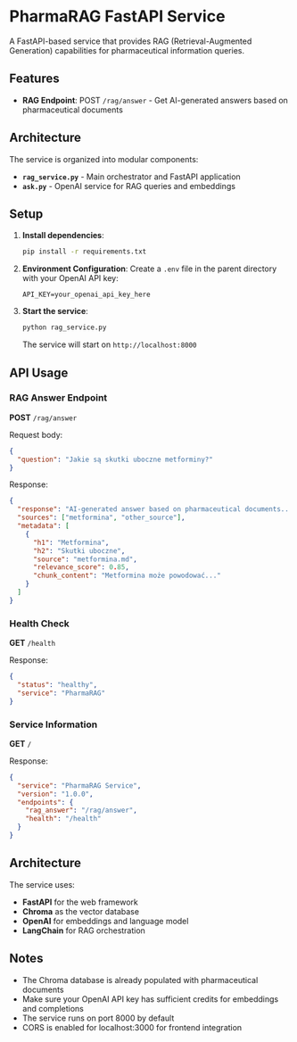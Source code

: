 # PharmaRAG FastAPI Service

A FastAPI-based service that provides RAG (Retrieval-Augmented Generation) capabilities for pharmaceutical information queries.

## Features

- **RAG Endpoint**: POST `/rag/answer` - Get AI-generated answers based on pharmaceutical documents

## Architecture

The service is organized into modular components:

- **`rag_service.py`** - Main orchestrator and FastAPI application
- **`ask.py`** - OpenAI service for RAG queries and embeddings

## Setup

1. **Install dependencies**:
   ```bash
   pip install -r requirements.txt
   ```

2. **Environment Configuration**:
   Create a `.env` file in the parent directory with your OpenAI API key:
   ```
   API_KEY=your_openai_api_key_here
   ```

3. **Start the service**:
   ```bash
   python rag_service.py
   ```
   
   The service will start on `http://localhost:8000`

## API Usage

### RAG Answer Endpoint

**POST** `/rag/answer`

Request body:
```json
{
  "question": "Jakie są skutki uboczne metforminy?"
}
```

Response:
```json
{
  "response": "AI-generated answer based on pharmaceutical documents...",
  "sources": ["metformina", "other_source"],
  "metadata": [
    {
      "h1": "Metformina",
      "h2": "Skutki uboczne",
      "source": "metformina.md",
      "relevance_score": 0.85,
      "chunk_content": "Metformina może powodować..."
    }
  ]
}
```

### Health Check

**GET** `/health`

Response:
```json
{
  "status": "healthy",
  "service": "PharmaRAG"
}
```

### Service Information

**GET** `/`

Response:
```json
{
  "service": "PharmaRAG Service",
  "version": "1.0.0",
  "endpoints": {
    "rag_answer": "/rag/answer",
    "health": "/health"
  }
}
```

## Architecture

The service uses:
- **FastAPI** for the web framework
- **Chroma** as the vector database
- **OpenAI** for embeddings and language model
- **LangChain** for RAG orchestration

## Notes

- The Chroma database is already populated with pharmaceutical documents
- Make sure your OpenAI API key has sufficient credits for embeddings and completions
- The service runs on port 8000 by default
- CORS is enabled for localhost:3000 for frontend integration
